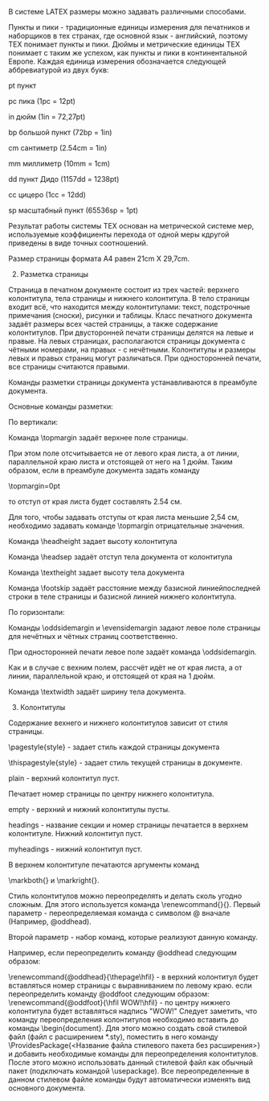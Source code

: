 В системе LATEX размеры можно задавать различными способами.

Пункты и пики - традиционные единицы измерения для печатников и наборщиков в тех странах, где основной язык - английский, поэтому TEX понимает пункты и пики. Дюймы и метрические единицы TEX понимает с таким же успехом, как пункты и пики в континентальной Европе. Каждая единица измерения обозначается следующей аббревиатурой из двух букв:

pt	пункт

pc	пика (1pc = 12pt)

in	дюйм (1in = 72,27pt)

bp	большой пункт (72bp = 1in)

cm	сантиметр (2.54cm = 1in)

mm	миллиметр (10mm = 1cm)

dd	пункт Дидо (1157dd = 1238pt)

cc	цицеро (1cc = 12dd)

sp	масштабный пункт (65536sp = 1pt)

Результат работы системы TEX основан на метрической системе мер, используемые коэффициенты перехода от одной меры кдругой приведены в виде точных соотношений.

Размер страницы формата А4 равен 21cm X 29,7cm.


2. Разметка страницы

Страница в печатном документе состоит из трех частей: верхнего колонтитула, тела страницы и нижнего колонтитула. В тело страницы входит всё, что находится между колонтитулами: текст, подстрочные примечания (сноски), рисунки и таблицы. Класс печатного документа задаёт размеры всех частей страницы, а также содержание колонтитулов. При двусторонней печати страницы делятся на левые и правые. На левых страницах, располагаются страницы документа с чётными номерами, на правых - с нечётными. Колонтитулы и размеры левых и правых страниц могут различаться. При односторонней печати, все страницы считаются правыми.

Команды разметки страницы документа устанавливаются в преамбуле документа.

Основные команды разметки:

По вертикали:

Команда \topmargin задаёт верхнее поле страницы.

 При этом поле отсчитывается не от левого края листа, а от линии, параллельной краю листа и отстоящей от него на 1 дюйм. Таким образом, если в преамбуле документа задать команду

\topmargin=0pt

то отступ от края листа будет составлять 2.54 см.

 Для  того, чтобы задавать отступы от края листа меньшие 2,54 см, необходимо задавать команде \topmargin отрицательные значения.

Команда \headheight задает высоту колонтитула

Команда \headsep задаёт отступ тела документа от колонтитула

Команда \textheight задает высоту тела документа

Команда \footskip задаёт расстояние между базисной линиейпоследней строки в теле страницы и базисной линией нижнего колонтитула.

По горизонтали:

Команды \oddsidemargin и \evensidemargin задают левое поле страницы для нечётных и чётных страниц соответственно.

 При односторонней печати левое поле задаёт команда \oddsidemargin. 

Как и в случае с вехним полем, рассчёт идёт не от края листа, а от линии, параллельной краю, и отстоящей от края на 1 дюйм.

Команда \textwidth задаёт ширину тела документа.

3. Колонтитулы

Содержание вехнего и нижнего колонтитулов зависит от стиля страницы. 

\pagestyle{style} - задает стиль каждой страницы документа

\thispagestyle{style} - задает стиль текущей страницы в документе.
 
plain - верхний колонтитул пуст. 

Печатает номер страницы по центру нижнего колонтитула.

empty - верхний и нижний колонтитулы пусты.

headings - название секции и номер страницы печатается в верхнем колонтитуле. Нижний колонтитул пуст.

myheadings - нижний колонтитул пуст.

 В верхнем колонтитуле печатаются аргументы команд 

\markboth{} и \markright{}.

Стиль колонтитулов можно переопределять и делать сколь угодно сложным. Для этого используется команда \renewcommand{}{}. Первый параметр - переопределяемая команда с символом @ вначале (Например, \@oddhead).

Второй параметр - набор команд, которые реализуют данную команду.

Например, если переопределить команду \@oddhead следующим образом:

\renewcommand{\@oddhead}{\thepage\hfil} - в верхний колонтитул будет вставляться номер страницы с выравниванием по левому краю.
если переопределить команду \@oddfoot следующим образом:
\renewcommand{\@oddfoot}{\hfil WOW!\hfil} - по центру нижнего колонтитула будет вставляться надпись "WOW!"
Следует заметить, что команду переопределения колонтитулов необходимо вставить до команды \begin{document}. Для этого можно создать свой стилевой файл (файл с расширением *.sty), поместить в него команду \ProvidesPackage{<Название файла стилевого пакета без расширения>} и добавить необходимые команды для переопределения колонтитулов. После этого можно использовать данный стилевой файл как обычный пакет (подключать командой \usepackage). Все переопределенные в данном стилевом файле команды будут автоматически изменять вид основного документа.
